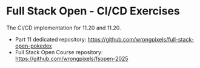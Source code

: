 # Full Stack Open - CI/CD Exercises
The CI/CD implementation for 11.20 and 11.20.

* Part 11 dedicated repository: https://github.com/wrongpixels/full-stack-open-pokedex
* Full Stack Open Course repository: https://github.com/wrongpixels/fsopen-2025
